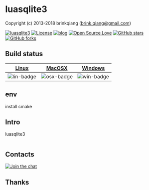 # luasqlite3

Copyright (c) 2013-2018 brinkqiang (brink.qiang@gmail.com)

[![luasqlite3](https://img.shields.io/badge/brinkqiang-luasqlite3-blue.svg?style=flat-square)](https://github.com/brinkqiang/luasqlite3)
[![License](https://img.shields.io/badge/license-MIT-brightgreen.svg)](https://github.com/brinkqiang/luasqlite3/blob/master/LICENSE)
[![blog](https://img.shields.io/badge/Author-Blog-7AD6FD.svg)](https://brinkqiang.github.io/)
[![Open Source Love](https://badges.frapsoft.com/os/v3/open-source.png)](https://github.com/brinkqiang)
[![GitHub stars](https://img.shields.io/github/stars/brinkqiang/luasqlite3.svg?label=Stars)](https://github.com/brinkqiang/luasqlite3) 
[![GitHub forks](https://img.shields.io/github/forks/brinkqiang/luasqlite3.svg?label=Fork)](https://github.com/brinkqiang/luasqlite3)

## Build status
| [Linux][lin-link] | [MacOSX][osx-link] | [Windows][win-link] |
| :---------------: | :----------------: | :-----------------: |
| ![lin-badge]      | ![osx-badge]       | ![win-badge]        |

[lin-badge]: https://travis-ci.org/brinkqiang/luasqlite3.svg?branch=master "Travis build status"
[lin-link]:  https://travis-ci.org/brinkqiang/luasqlite3 "Travis build status"
[osx-badge]: https://travis-ci.org/brinkqiang/luasqlite3.svg?branch=master "Travis build status"
[osx-link]:  https://travis-ci.org/brinkqiang/luasqlite3 "Travis build status"
[win-badge]: https://ci.appveyor.com/api/projects/status/github/brinkqiang/luasqlite3?branch=master&svg=true "AppVeyor build status"
[win-link]:  https://ci.appveyor.com/project/brinkqiang/luasqlite3 "AppVeyor build status"

## env
install cmake

## Intro
luasqlite3
```cpp
```
## Contacts
[![Join the chat](https://badges.gitter.im/brinkqiang/luasqlite3/Lobby.svg)](https://gitter.im/brinkqiang/luasqlite3)

## Thanks
